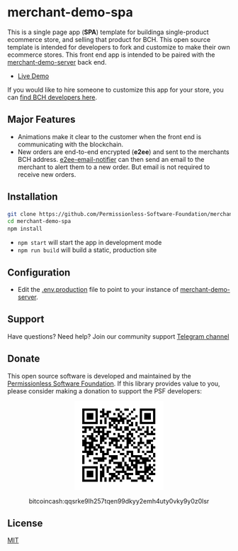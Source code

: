 # merchant-demo-spa

This is a single page app (**SPA**) template for buildinga single-product ecommerce store, and selling that product for BCH. This open source template is intended for developers to fork and customize to make their own ecommerce stores. This front end app is intended to be paired with the [merchant-demo-server](https://github.com/Permissionless-Software-Foundation/merchant-demo-server) back end.

- [Live Demo](https://merchant.cashstack.info/)

If you would like to hire someone to customize this app for your store, you can [find BCH developers here](https://fullstack.cash/consulting).

## Major Features
- Animations make it clear to the customer when the front end is communicating with the blockchain.
- New orders are end-to-end encrypted (**e2ee**) and sent to the merchants BCH address. [e2ee-email-notifier](https://github.com/Permissionless-Software-Foundation/e2ee-email-notifier) can then send an email to the merchant to alert them to a new order. But email is not required to receive new orders.

## Installation
```bash
git clone https://github.com/Permissionless-Software-Foundation/merchant-demo-spa
cd merchant-demo-spa
npm install
```

- `npm start` will start the app in development mode
- `npm run build` will build a static, production site

## Configuration

- Edit the [.env.production](./.env.production) file to point to your instance of [merchant-demo-server](https://github.com/Permissionless-Software-Foundation/merchant-demo-server).

## Support

Have questions? Need help? Join our community support
[Telegram channel](https://t.me/bch_js_toolkit)

## Donate

This open source software is developed and maintained by the [Permissionless Software Foundation](https://psfoundation.cash). If this library provides value to you, please consider making a donation to support the PSF developers:

<div align="center">
<img src="./img/donation-qr.png" />
<p>bitcoincash:qqsrke9lh257tqen99dkyy2emh4uty0vky9y0z0lsr</p>
</div>

## License
[MIT](./LICENSE.md)
